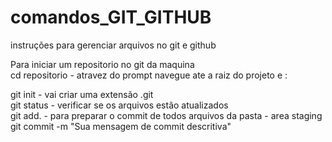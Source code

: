 # comandos_GIT_GITHUB
instruções para gerenciar arquivos no git e github<br>

Para iniciar um repositorio no git da maquina<br>
cd repositorio - atravez do prompt navegue ate a raiz do projeto e :

git init  - vai criar uma extensão .git <br>
git status -  verificar se os arquivos estão atualizados<br>
git add. - para preparar o commit de todos arquivos da pasta - area staging<br>
git commit -m "Sua mensagem de commit descritiva"<br>










